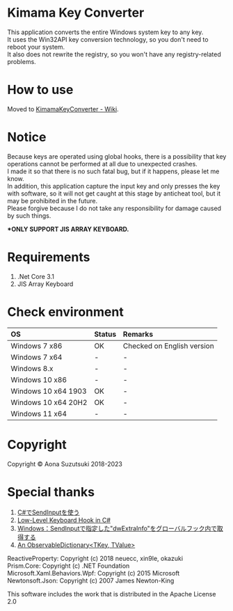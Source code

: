 # Kimama Key Converter
This application converts the entire Windows system key to any key.  
It uses the Win32API key conversion technology, so you don't need to reboot your system.  
It also does not rewrite the registry, so you won't have any registry-related problems.  

# How to use
Moved to [KimamaKeyConverter - Wiki](https://github.com/AonaSuzutsuki/KimamaKeyConverter/wiki).  

# Notice
Because keys are operated using global hooks, there is a possibility that key operations cannot be performed at all due to unexpected crashes.  
I made it so that there is no such fatal bug, but if it happens, please let me know.  
In addition, this application capture the input key and only presses the key with software, so it will not get caught at this stage by anticheat tool, but it may be prohibited in the future.  
Please forgive because I do not take any responsibility for damage caused by such things.  

**\*ONLY SUPPORT JIS ARRAY KEYBOARD.**

# Requirements
1. .Net Core 3.1
2. JIS Array Keyboard

# Check environment
| OS | Status | Remarks |
|:---|:---|:---|
|Windows 7 x86 | OK | Checked on English version |
|Windows 7 x64 | - | - |
|Windows 8.x | - | - |
|Windows 10 x86 | - | - |
|Windows 10 x64 1903 | OK | - |
|Windows 10 x64 20H2| OK | - |
|Windows 11 x64 | - | - |

# Copyright
Copyright © Aona Suzutsuki 2018-2023  

# Special thanks
1. [C#でSendInputを使う](https://gist.github.com/romichi/4971512)  
2. [Low-Level Keyboard Hook in C#](https://blogs.msdn.microsoft.com/toub/2006/05/03/low-level-keyboard-hook-in-c/)  
3. [Windows：SendInputで指定した"dwExtraInfo"をグローバルフック内で取得する](http://d.hatena.ne.jp/ken_2501jp/20130406/1365235955)  
4. [An ObservableDictionary<TKey, TValue>](https://gist.github.com/kzu/cfe3cb6e4fe3efea6d24)  

ReactiveProperty:               Copyright (c) 2018 neuecc, xin9le, okazuki  
Prism.Core:                     Copyright (c) .NET Foundation  
Microsoft.Xaml.Behaviors.Wpf:   Copyright (c) 2015 Microsoft  
Newtonsoft.Json:                Copyright (c) 2007 James Newton-King  


This software includes the work that is distributed in the Apache License 2.0
